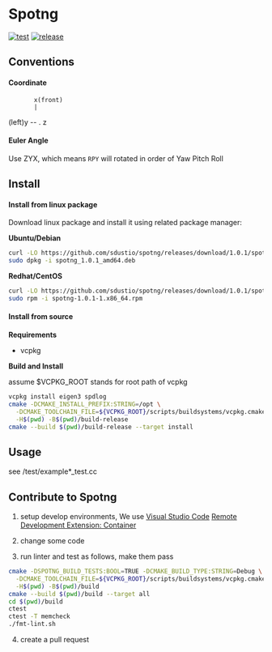 # Spotng

[![test](https://github.com/sdustio/spotng/actions/workflows/test.yml/badge.svg)](https://github.com/sdustio/spotng/actions/workflows/test.yml)
[![release](https://github.com/sdustio/spotng/actions/workflows/release.yml/badge.svg)](https://github.com/sdustio/spotng/actions/workflows/release.yml)


## Conventions

#### Coordinate
           x(front)
           |
(left)y -- . z

#### Euler Angle
Use ZYX, which means `RPY` will rotated in order of Yaw Pitch Roll

## Install

#### Install from linux package

Download linux package and install it using related package manager:

**Ubuntu/Debian**

```sh
curl -LO https://github.com/sdustio/spotng/releases/download/1.0.1/spotng_1.0.1_amd64.deb
sudo dpkg -i spotng_1.0.1_amd64.deb
```

**Redhat/CentOS**

```sh
curl -LO https://github.com/sdustio/spotng/releases/download/1.0.1/spotng-1.0.1-1.x86_64.rpm
sudo rpm -i spotng-1.0.1-1.x86_64.rpm
```

#### Install from source

**Requirements**

- vcpkg

**Build and Install**

assume $VCPKG_ROOT stands for root path of vcpkg

```sh
vcpkg install eigen3 spdlog
cmake -DCMAKE_INSTALL_PREFIX:STRING=/opt \
  -DCMAKE_TOOLCHAIN_FILE=${VCPKG_ROOT}/scripts/buildsystems/vcpkg.cmake \
  -H$(pwd) -B$(pwd)/build-release
cmake --build $(pwd)/build-release --target install
```

## Usage

see /test/example*_test.cc


## Contribute to Spotng

1. setup develop environments, We use [Visual Studio Code](https://code.visualstudio.com/) [Remote Development Extension: Container](https://code.visualstudio.com/docs/remote/containers)

2. change some code

3. run linter and test as follows, make them pass

```sh
cmake -DSPOTNG_BUILD_TESTS:BOOL=TRUE -DCMAKE_BUILD_TYPE:STRING=Debug \
  -DCMAKE_TOOLCHAIN_FILE=${VCPKG_ROOT}/scripts/buildsystems/vcpkg.cmake \
  -H$(pwd) -B$(pwd)/build
cmake --build $(pwd)/build --target all
cd $(pwd)/build
ctest
ctest -T memcheck
./fmt-lint.sh
```

4. create a pull request

